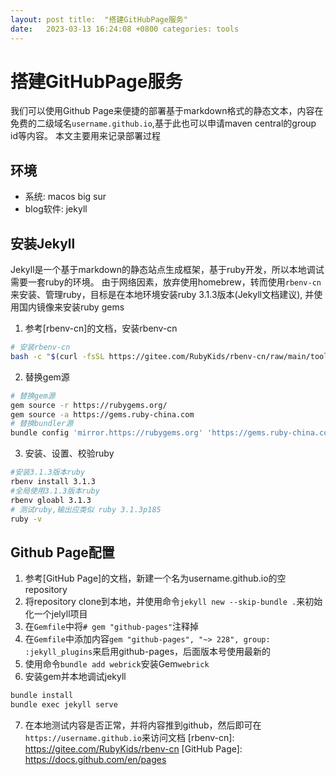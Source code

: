 ```yaml
---
layout: post title:  "搭建GitHubPage服务"
date:   2023-03-13 16:24:08 +0800 categories: tools
---
```


# 搭建GitHubPage服务

我们可以使用Github Page来便捷的部署基于markdown格式的静态文本，内容在免费的二级域名`username.github.io`,基于此也可以申请maven central的group
id等内容。 本文主要用来记录部署过程

## 环境

- 系统: macos big sur
- blog软件: jekyll

## 安装Jekyll

Jekyll是一个基于markdown的静态站点生成框架，基于ruby开发，所以本地调试需要一套ruby的环境。 由于网络因素，放弃使用homebrew，转而使用`rbenv-cn`
来安装、管理ruby，目标是在本地环境安装ruby 3.1.3版本(Jekyll文档建议), 并使用国内镜像来安装ruby gems

1. 参考[rbenv-cn]的文档，安装rbenv-cn

```bash
# 安装rbenv-cn
bash -c "$(curl -fsSL https://gitee.com/RubyKids/rbenv-cn/raw/main/tools/install.sh)"
```

2. 替换gem源

```bash
# 替换gem源
gem source -r https://rubygems.org/ 
gem source -a https://gems.ruby-china.com 
# 替换bundler源
bundle config 'mirror.https://rubygems.org' 'https://gems.ruby-china.com' 
```

3. 安装、设置、校验ruby

```bash
#安装3.1.3版本ruby
rbenv install 3.1.3
#全局使用3.1.3版本ruby
rbenv gloabl 3.1.3
# 测试ruby,输出应类似 ruby 3.1.3p185
ruby -v
```

## Github Page配置
1. 参考[GitHub Page]的文档，新建一个名为username.github.io的空repository
2. 将repository clone到本地，并使用命令`jekyll new --skip-bundle .`来初始化一个jelyll项目
3. 在`Gemfile`中将`# gem "github-pages"`注释掉
4. 在`Gemfile`中添加内容`gem "github-pages", "~> 228", group: :jekyll_plugins`来启用github-pages，后面版本号使用最新的
5. 使用命令`bundle add webrick`安装Gem`webrick`
6. 安装gem并本地调试jekyll
```bash
bundle install
bundle exec jekyll serve
```
7. 在本地测试内容是否正常，并将内容推到github，然后即可在`https://username.github.io`来访问文档
[rbenv-cn]: https://gitee.com/RubyKids/rbenv-cn
[GitHub Page]: https://docs.github.com/en/pages